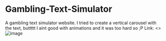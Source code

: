# Gambling-Text-Simulator
A gambling text simulator website. I tried to create a vertical carousel with the text, buttttt I aint good with animations and it was too hard so ;P Link: <>
![image](https://github.com/user-attachments/assets/b55d6b40-3aa1-45c6-ba65-fa51256dd187)
